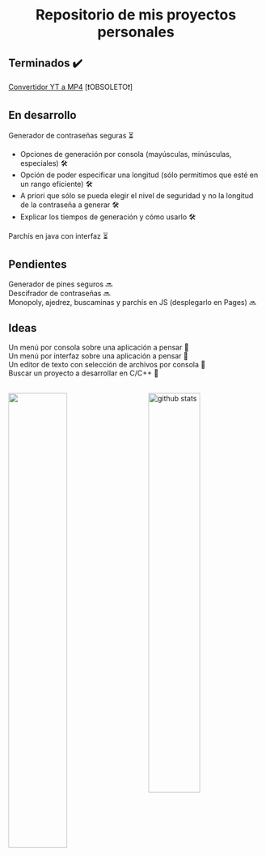 <h1 align="center">Repositorio de mis proyectos personales</h1>

<h2>Terminados ✔️</h2>
<a href="https://github.com/uo287577/Proyectos/tree/main/Python/Convertidor%20yt%20a%20mp4" title="Enlace al código del convertidor YT a MP4">Convertidor YT a MP4</a> [❗OBSOLETO❗]<br>

<h2>En desarrollo</h2>
Generador de contraseñas seguras ⏳
<ul>
<li>Opciones de generación por consola (mayúsculas, minúsculas, especiales) 🛠️</li>
<li>Opción de poder especificar una longitud (sólo permitimos que esté en un rango eficiente) 🛠️</li>
<li>A priori que sólo se pueda elegir el nivel de seguridad y no la longitud de la contraseña a generar 🛠️</li>
<li>Explicar los tiempos de generación y cómo usarlo 🛠️</li>
</ul>
Parchís en java con interfaz ⏳<br>

<h2>Pendientes</h2>
Generador de pines seguros 🔜<br>
Descifrador de contraseñas 🔜<br>
Monopoly, ajedrez, buscaminas y parchís en JS (desplegarlo en Pages) 🔜<br>

<h2>Ideas</h2>
Un menú por consola sobre una aplicación a pensar 💭<br>
Un menú por interfaz sobre una aplicación a pensar 💭<br>
Un editor de texto con selección de archivos por consola 💭<br>
Buscar un proyecto a desarrollar en C/C++ 💭<br> <br>

<img src="https://github-readme-streak-stats.herokuapp.com/?user=uo287577&theme=dark" width="48%" > <img src="https://github-readme-stats.vercel.app/api?username=uo287577&show_icons=true&theme=gotham" alt="github stats" width="45%" align="right"/>
